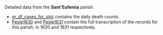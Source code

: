 Detailed data from the **Sant'Eufemia** parish.

* [gr_df_cases_for_plot](gr_df_cases_for_plot.csv) contains the daily death counts.
* [Peste1630](Peste1630.csv) and [Peste1631](Peste1631.csv) contain the full transcription of the records for this parish, in 1630 and 1631 respectively.